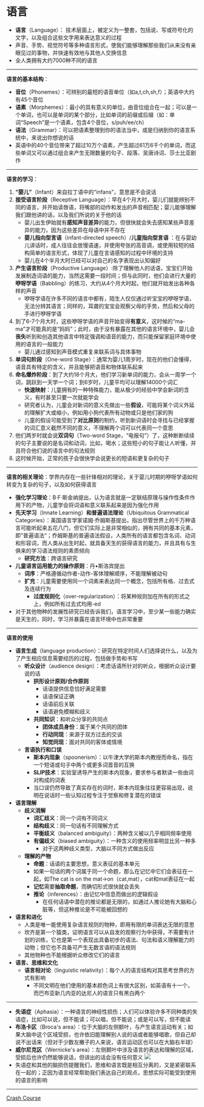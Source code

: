 # 语言
* **语言**（Language）： 技术层面上，被定义为一整套，包括说、写或符号化的文字，以及组合这些文字用来表达意义的过程
*  声音、手势、视觉符号等多种语言形式，使我们能够理解那些我们从来没有亲眼见过的事物，并快速有效地与其他人交换信息
*  全人类拥有大约7000种不同的语言
---
**语言的基本结构**：
* **音位**（Phonemes）：可辨别的最短的语音单位（如a,t,ch,sh,f）；英语中大约有45个音位
* **语素**（Morphemes）：最小的具有意义的单位，由音位组合在一起；可以是一个单词，也可以是单词的某个部分，比如单词的前缀或后缀（如：单词“Speech”是一个语素，包含4个音位，s/puh/ee/ch）
* **语法**（Grammar）：可以把语素整理到你的语法当中，或是归纳到你的语言系统中，来说出你想说的话
* 英语中的40个音位带来了超过10万个语素，产生超过61万6千个的单词，而这些单词又可以通过组合来产生无限数量的句子、段落、吴唐诗词、莎士比亚剧作
---
**语言的学习**：
1. **“婴儿”**（Infant）来自拉丁语中的“infans”，意思是不会说话
2. **接受语言阶段**（Receptive Language）：早在4个月大时，婴儿们就能辨别不同的语言，并开始读唇语，将嘴部的动作和发出的声音相匹配；婴儿能够理解我们跟他讲的话，以及我们所说的关于他的话
   * 婴儿出生伊始就有**感知声音差异**的能力，但很快就会失去感知某些声音差异的能力，因为这些差异在母语中并不存在
   * **婴儿指向型言语**（infant-directed speech）/**儿童指向型言语** ：在与婴幼儿讲话时，成人往往会放慢语速，并使用夸张的高音调，或使用较短的结构简单的语言形式，体现了儿童在言语感知的过程中环境的支持
   * 婴儿在4个半月大时已经可以对自己的名字表现出认知偏好
3. **产生语言阶段**（Productive Language）:除了理解他人的话语，宝宝们开始发展制造词语的能力，当然这需要一段时间；但与此同时，他们会进行大量的**咿呀学语**（Babbling）的练习，大约从4个月大时起，他们就开始发出各种各样的声音
   * 咿呀学语在许多不同的语言中都有，陌生人仅仅通过听宝宝的咿呀学语，无法分辨其语言；同样的，耳聋的宝宝会观察父母的手势，然后和父母的手进行咿呀学语
4. 到了6-7个月大时，这些咿呀学语的声音开始变得**有意义**，这时候的“ma-ma”才可能真的是“妈妈”；此时，由于没有暴露在其他的语言环境中，婴儿会**丧失**听到和创造其他语言中特定强调和语音的能力，而只能保留家庭环境中使用的语言的一般能力
   * 婴儿通过感知到声音模式重复来联系词与具体事物
5. **单词句阶段**（One-word Stage）：通常为婴儿1周岁时，现在的他们会懂得，语音具有特定的含义，并且能够把语音和物体联系起来
6. **命名爆炸阶段**：到了大约18个月大，他们学习新单词的能力，会从一周学一个词，跳跃到一天学一个词；到6岁时，儿童平均可以理解14000个词汇
   * **快速映射**：儿童拥有的一种特殊能力，能从极少的经验中学会新词的含义，有时甚至只要一次就能学会
   * 研究者认为，儿童会对新词的意义先做出一些**假设**，可能将某个词义外延的理解扩大或缩小，例如用小狗代表所有动物或只是他们家的狗
   * 儿童的假设可能受到了**对比原则**的制约，听到新词语时会寻找与已经掌握的词汇意义截然不同的意义，不理解两个词可以代表同一个意思
7. 他们两岁时就会说**双词句**（Two-word Stage，“电报句”）了，这种断断续续的句子主要说的是名词和动词，比如，喝水；这些短小的句子能让人听懂，并且符合他们说的语言中的句法规则
8. 这时候开始，正常的孩子会很快学会说更长的短语和更复杂的句子
---
**语言的相关理论**：学界内存在一些针锋相对的理论，关于婴儿时期的咿呀学语如何转变为复杂的句子，以及如何获得语言
* **强化学习理论**：B·F·斯金纳提出，认为语言就是一定联结原理与操作性条件作用下的产物，儿童学会将词语和意义联系起来是因为强化作用
* **先天学习**（Innate Learning）**和普遍语法理论**（Ubiquitous Grammatical Categories）：美国语言学家诺姆·乔姆斯基提出，指出尽管世界上的千万种语言可能听起来五花八门，但它们实际上是非常相似的，拥有共同的基本元素，即”普遍语法“；乔姆斯基的普遍语法假设，人类所有的语言都包含名词、动词和形容词，而人类从出生时起，就具备天生的获得语言的能力，并且具有与生俱来的学习语法规则的素质倾向
  * **研究方法**：跨语言研究
* **儿童语言运用能力的操作原则**：丹•斯洛宾提出
  * **词序**：严格遵循动作者-动作-客体理解顺序，不能理解被动句
  * **扩充**：儿童需要使用同一个词素来表达同一个概念，包括所有格、过去式及连续行为
    * **过度规则化**（over-regularization）：将某种规则加在所有的形式之上，例如所有过去式均用-ed
* 对于其他物种的发展性研究已经告诉我们，语言学习中，至少某一些能力确实是天生的，同时，学习并暴露在语言环境中也非常重要
---
**语言的使用**
* **语言生成**（language production）：研究在特定时间人们选择说什么，以及为了产生相应信息需要经历的过程，包括做手势和书写
  * **听众设计**（audience design）：考虑话语所针对的听众，根据听众设计要说的话
    * **拱形设计原则/合作原则**
      * 话语提供信息恰好满足需要
      * 话语保证正确
      * 话语前后关联
      * 话语避免模糊和歧义
    * **共同知识**：和听众分享的共同点
      * **团体成员身份**：属于某个共同的团体
      * **行动同现**：来源于双方过去的交谈
      * **知觉同现**：面对共同的客体或情境
  * **言语执行和口误**
    * **斯本内现象**（spoonerism）：以牛津大学的斯本内教授而命名，指在一个短语或句子中两个或更多词首音的互换
    * **SLIP技术**：实验室诱导产生的斯本内现象，要求参与者默读一些由词对构成的词表
    * 当口误仍然导致了真实存在的词时，斯本内现象往往更容易出现，说明在说话时一些认知过程专注于觉察和修复潜在的错误
* **语言理解**
  * **歧义消解**
    * **词汇歧义**：同一个词有不同词义
    * **结构歧义**：同一句话有不同理解方式
    * **平衡歧义**（balanced ambiguity）：两种含义被以几乎相同频率使用
    * **有偏歧义**（biased ambiguity）：一种含义的使用频率明显比另一种多
      * 对于这两种歧义类型，大脑以不同方式做出反应
  * **理解的产物**
    * **命题**：话语的主要思想，意义表征的基本单元
    * 如果一句话的两个词属于同一个命题，那么在记忆中它们会表征在一起，如The cat is on the mat→on（cat,mat），cat和mat表征在一起
    * **记忆**需要**抽取命题**，而确切形式很快就会丢失
    * **推论**（inferences）：由记忆中信息而做出的逻辑假设
      * 在任何话语中潜在的推论都是无限的，如通过人推论她有大脑和心脏等，但这种推论是不可能被回想的
* **语言和进化**
  * 人类是唯一能使用复杂语言规则的物种，即用有限的单词表达无限的意思
  * 坎齐是第一个猿类，证明语言可以从自发的观察行为中获得，不需要有计划的训练，它也是第一个表现出具备初步的语法、句法和语义理解能力的动物；但它也不具备可产生无数言语的语法规则
  * 其他物种也不能根据听众修改它们的语言
* **语言、思维和文化**
  * **语言相对论**（linguistic relativity）：每个人的语言结构对其思考世界的方式有影响
    * 不同文明在他们使用的基本颜色词上有很大区别，如英语有十一个，而巴布亚新几内亚的达尼人的语言只有黑白两个
---
* **失语症**（Aphasia）：一种语言的神经性损伤；人们可以体验许多不同种类的失语症，比如可以说，但不能读；可以唱，但不能说；或是可以写，但不能读
* **布洛卡区**（Broca's area）：位于大脑的左侧额叶，与产生语言运动有关；如果大脑中这个区域受损，也许依旧能理解别人说的话或者能够唱歌，但自己却说不出话来（但对于少数左撇子的人来说，语言运动区也可以在大脑右半球）
* **威尔尼克区**（Wernicke's area）：左侧颞叶中涉及语言的表达和理解的区域，受损后也许仍然能够说话，但讲出的话会没有任何意义
![](images/Wernickesarea.png)
* 失语症和其他的脑损伤提醒我们，思维和语言既是相互分离的，又是紧密联系在一起的；正因为语言经常帮助我们表达自己的观点，思想实际可能受到使用的语言的影响
---
[Crash Course](https://www.bilibili.com/video/BV1Zs411c7W6?p=17)